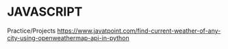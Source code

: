 # JAVASCRIPT
Practice/Projects
https://www.javatpoint.com/find-current-weather-of-any-city-using-openweathermap-api-in-python
